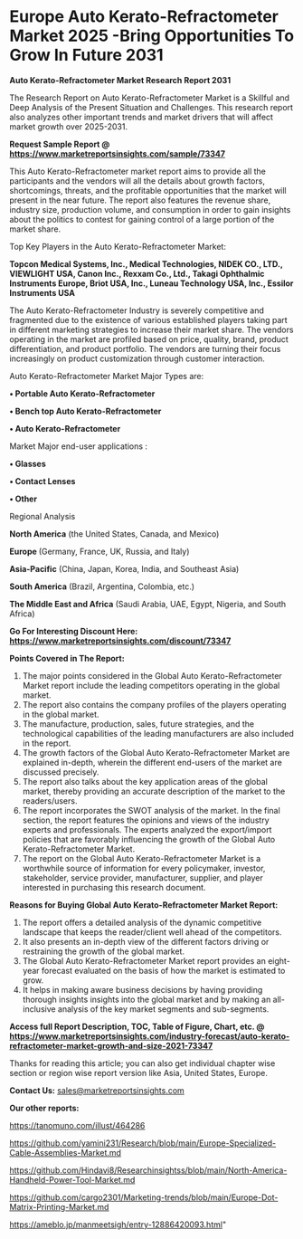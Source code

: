 # Europe Auto Kerato-Refractometer Market 2025 -Bring Opportunities To Grow In Future 2031

<strong>Auto Kerato-Refractometer Market Research Report 2031</strong>

The Research Report on Auto Kerato-Refractometer Market is a Skillful and Deep Analysis of the Present Situation and Challenges. This research report also analyzes other important trends and market drivers that will affect market growth over 2025-2031.

<strong>Request Sample Report @ <a href=https://www.marketreportsinsights.com/sample/73347>https://www.marketreportsinsights.com/sample/73347</a></strong>

This Auto Kerato-Refractometer market report aims to provide all the participants and the vendors will all the details about growth factors, shortcomings, threats, and the profitable opportunities that the market will present in the near future. The report also features the revenue share, industry size, production volume, and consumption in order to gain insights about the politics to contest for gaining control of a large portion of the market share.

Top Key Players in the Auto Kerato-Refractometer Market:

<strong>Topcon Medical Systems, Inc., Medical Technologies, NIDEK CO., LTD., VIEWLIGHT USA, Canon Inc., Rexxam Co., Ltd., Takagi Ophthalmic Instruments Europe, Briot USA, Inc., Luneau Technology USA, Inc., Essilor Instruments USA</strong>

The Auto Kerato-Refractometer Industry is severely competitive and fragmented due to the existence of various established players taking part in different marketing strategies to increase their market share. The vendors operating in the market are profiled based on price, quality, brand, product differentiation, and product portfolio. The vendors are turning their focus increasingly on product customization through customer interaction.

Auto Kerato-Refractometer Market Major Types are:

<strong>• Portable Auto Kerato-Refractometer

• Bench top Auto Kerato-Refractometer

• Auto Kerato-Refractometer</strong>

Market Major end-user applications :

<strong>• Glasses

• Contact Lenses

• Other</strong>

Regional Analysis

</u><strong><b>North America</b></strong> (the United States, Canada, and Mexico)

<strong><b>Europe </b></strong>(Germany, France, UK, Russia, and Italy)

<strong><b>Asia-Pacific</b></strong> (China, Japan, Korea, India, and Southeast Asia)

<strong><b>South America</b></strong> (Brazil, Argentina, Colombia, etc.)

<strong><b>The Middle East and Africa</b></strong> (Saudi Arabia, UAE, Egypt, Nigeria, and South Africa)

<strong>Go For Interesting Discount Here: <a href=https://www.marketreportsinsights.com/discount/73347>https://www.marketreportsinsights.com/discount/73347</a></strong>

<strong>Points Covered in The Report:</strong>
<ol>
  <li>The major points considered in the Global Auto Kerato-Refractometer Market report include the leading competitors operating in the global market.</li>
  <li>The report also contains the company profiles of the players operating in the global market.</li>
  <li>The manufacture, production, sales, future strategies, and the technological capabilities of the leading manufacturers are also included in the report.</li>
  <li>The growth factors of the Global Auto Kerato-Refractometer Market are explained in-depth, wherein the different end-users of the market are discussed precisely.</li>
  <li>The report also talks about the key application areas of the global market, thereby providing an accurate description of the market to the readers/users.</li>
  <li>The report incorporates the SWOT analysis of the market. In the final section, the report features the opinions and views of the industry experts and professionals. The experts analyzed the export/import policies that are favorably influencing the growth of the Global Auto Kerato-Refractometer Market.</li>
  <li>The report on the Global Auto Kerato-Refractometer Market is a worthwhile source of information for every policymaker, investor, stakeholder, service provider, manufacturer, supplier, and player interested in purchasing this research document.</li>
</ol>
<strong>Reasons for Buying Global Auto Kerato-Refractometer Market Report:</strong>

<ol>
  <li>The report offers a detailed analysis of the dynamic competitive landscape that keeps the reader/client well ahead of the competitors.</li>
  <li>It also presents an in-depth view of the different factors driving or restraining the growth of the global market.</li>
  <li>The Global Auto Kerato-Refractometer Market report provides an eight-year forecast evaluated on the basis of how the market is estimated to grow.</li>
  <li>It helps in making aware business decisions by having providing thorough insights insights into the global market and by making an all-inclusive analysis of the key market segments and sub-segments.</li>
</ol>
<strong>Access full Report Description, TOC, Table of Figure, Chart, etc. @ <a href=https://www.marketreportsinsights.com/industry-forecast/auto-kerato-refractometer-market-growth-and-size-2021-73347>https://www.marketreportsinsights.com/industry-forecast/auto-kerato-refractometer-market-growth-and-size-2021-73347</a></strong>


Thanks for reading this article; you can also get individual chapter wise section or region wise report version like Asia, United States, Europe.

<strong>Contact Us:</strong>
sales@marketreportsinsights.com

<strong>Our other reports:</strong>

<a href=https://tanomuno.com/illust/464286>https://tanomuno.com/illust/464286</a>

<a href=https://github.com/yamini231/Research/blob/main/Europe-Specialized-Cable-Assemblies-Market.md>https://github.com/yamini231/Research/blob/main/Europe-Specialized-Cable-Assemblies-Market.md</a>

<a href=https://github.com/Hindavi8/Researchinsightss/blob/main/North-America-Handheld-Power-Tool-Market.md>https://github.com/Hindavi8/Researchinsightss/blob/main/North-America-Handheld-Power-Tool-Market.md</a>

<a href=https://github.com/cargo2301/Marketing-trends/blob/main/Europe-Dot-Matrix-Printing-Market.md>https://github.com/cargo2301/Marketing-trends/blob/main/Europe-Dot-Matrix-Printing-Market.md</a>

<a href=https://ameblo.jp/manmeetsigh/entry-12886420093.html>https://ameblo.jp/manmeetsigh/entry-12886420093.html</a>"
